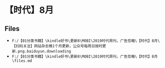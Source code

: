 # 【时代】8月

## Files

- `F:/【01分类书籍】\kindle好书\更新8\MOBI\2019时代周刊，广告忽略\【时代】8月\【扫码关注】网站杂志晚1个月更新，公众号每周日按时更新.png.baiduyun.downloading`
- `F:/【01分类书籍】\kindle好书\更新8\MOBI\2019时代周刊，广告忽略\【时代】8月\files.md`
